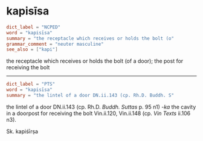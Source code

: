 # kapisīsa

``` toml
dict_label = "NCPED"
word = "kapisīsa"
summary = "the receptacle which receives or holds the bolt (o"
grammar_comment = "neuter masculine"
see_also = ["kapi"]
```

the receptacle which receives or holds the bolt (of a door); the post for receiving the bolt

--------------------

``` toml
dict_label = "PTS"
word = "kapisīsa"
summary = "the lintel of a door DN.ii.143 (cp. Rh.D. Buddh. S"
```

the lintel of a door DN.ii.143 (cp. Rh.D. *Buddh. Suttas* p. 95 n1) *\-ka* the cavity in a doorpost for receiving the bolt Vin.ii.120, Vin.ii.148 (cp. *Vin Texts* ii.106 n3).

Sk. kapiśīrṣa


